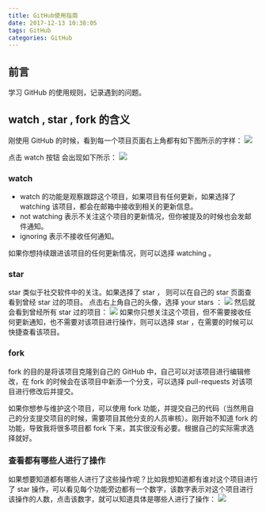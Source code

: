 ```yaml
---
title: GitHub使用指南
date: 2017-12-13 10:38:05
tags: GitHub
categories: GitHub
---
```

## 前言
学习 GitHub 的使用规则，记录遇到的问题。
## watch , star , fork 的含义
刚使用 GitHub 的时候，看到每一个项目页面右上角都有如下图所示的字样：
![](http://oliji9s3j.bkt.clouddn.com/15131331012221.jpg)
<!-- more -->
点击 watch 按钮 会出现如下所示：
![](http://oliji9s3j.bkt.clouddn.com/15131331429596.jpg)
### watch
* watch 的功能是观察跟踪这个项目，如果项目有任何更新，如果选择了 watching 该项目，都会在邮箱中接收到相关的更新信息。
* not watching 表示不关注这个项目的更新情况，但你被提及的时候也会发邮件通知。
* ignoring 表示不接收任何通知。

如果你想持续跟进该项目的任何更新情况，则可以选择 watching 。
### star
star 类似于社交软件中的关注。如果选择了 star ， 则可以在自己的 star 页面查看到曾经 star 过的项目。
点击右上角自己的头像，选择 your stars ：
![](http://oliji9s3j.bkt.clouddn.com/15131334861734.jpg)
然后就会看到曾经所有 star 过的项目：
![](http://oliji9s3j.bkt.clouddn.com/15131335238622.jpg)
如果你只想关注这个项目，但不需要接收任何更新通知，也不需要对该项目进行操作，则可以选择 star ，在需要的时候可以快捷查看该项目。
### fork
fork 的目的是将该项目克隆到自己的 GitHub 中，自己可以对该项目进行编辑修改，在 fork 的时候会在该项目中新添一个分支，可以选择 pull-requests 对该项目进行修改后并提交。

如果你想参与维护这个项目，可以使用 fork 功能，并提交自己的代码（当然用自己的分支提交项目的时候，需要项目其他分支的人员审核）。刚开始不知道 fork 的功能，导致我将很多项目都 fork 下来，其实很没有必要。根据自己的实际需求选择就好。
### 查看都有哪些人进行了操作
如果想要知道都有哪些人进行了这些操作呢？比如我想知道都有谁对这个项目进行了 star 操作，可以看见每个功能旁边都有一个数字，该数字表示对这个项目进行该操作的人数，点击该数字，就可以知道具体是哪些人进行了操作：
![](http://oliji9s3j.bkt.clouddn.com/15131341365906.jpg)


 





